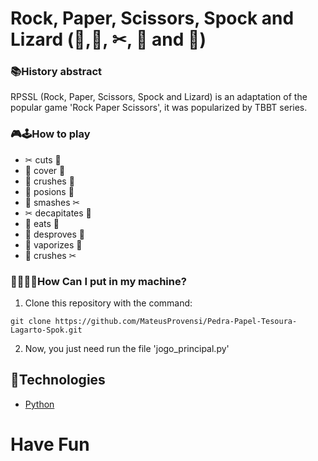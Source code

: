 # Rock, Paper, Scissors, Spock and Lizard (🗿,🧻, ✂, 🖖 and 🦎)

### 📚History abstract

  RPSSL (Rock, Paper, Scissors, Spock and Lizard) is an adaptation of the popular game 'Rock Paper Scissors', it was popularized by TBBT series.

### 🎮🕹How to play

* ✂ cuts 🧻
* 🧻 cover 🗿
* 🗿 crushes 🦎
* 🦎 posions 🖖
* 🖖 smashes ✂
* ✂ decapitates 🦎
* 🦎 eats 🧻
* 🧻 desproves 🖖
* 🖖 vaporizes 🗿
* 🗿 crushes ✂

### 👨‍💻👩‍💻How Can I put in my machine?

1. Clone this repository with the command:
```
git clone https://github.com/MateusProvensi/Pedra-Papel-Tesoura-Lagarto-Spok.git
```
2. Now, you just need run the file 'jogo_principal.py'

## 🔗Technologies

- [Python](https://www.python.org/)

# Have Fun
